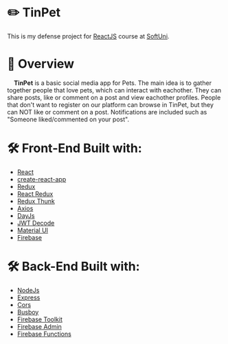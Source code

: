 # :pencil2: TinPet
This is my defense project for <a href="https://softuni.bg/trainings/3575/reactjs-november-2021">ReactJS</a> course at [SoftUni](https://softuni.bg).

# :memo: Overview
&nbsp;&nbsp;&nbsp;&nbsp;**TinPet** is a basic social media app for Pets. The main idea is to gather together people that love pets, which can interact with eachother. They can share posts, like or comment on a post and view eachother profiles. People that don't want to register on our platform can browse in TinPet, but they can NOT like or comment on a post. Notifications are included such as "Someone liked/commented on your post".
  
# 🛠 Front-End Built with:
* [React](https://github.com/facebook/react)
* [create-react-app](https://github.com/facebook/create-react-app)
* [Redux](https://github.com/reduxjs/redux)
* [React Redux](https://github.com/reduxjs/react-redux)
* [Redux Thunk](https://github.com/reduxjs/redux-thunk)
* [Axios](https://github.com/axios/axios)
* [DayJs](https://github.com/iamkun/dayjs)
* [JWT Decode](https://github.com/auth0/jwt-decode)
* [Material UI](https://github.com/mui-org/material-ui)
* [Firebase](https://firebase.google.com/)
 # 🛠 Back-End Built with:
* [NodeJs](https://github.com/nodejs/node)
* [Express](https://github.com/expressjs/express)
* [Cors](https://github.com/expressjs/cors)
* [Busboy](https://github.com/mscdex/busboy)
* [Firebase Toolkit](https://github.com/firebase/firebase-tools)
* [Firebase Admin](https://github.com/firebase/firebase-admin-node)
* [Firebase Functions](https://github.com/firebase/firebase-functions)
